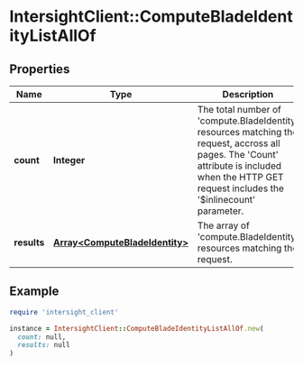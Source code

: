# IntersightClient::ComputeBladeIdentityListAllOf

## Properties

| Name | Type | Description | Notes |
| ---- | ---- | ----------- | ----- |
| **count** | **Integer** | The total number of &#39;compute.BladeIdentity&#39; resources matching the request, accross all pages. The &#39;Count&#39; attribute is included when the HTTP GET request includes the &#39;$inlinecount&#39; parameter. | [optional] |
| **results** | [**Array&lt;ComputeBladeIdentity&gt;**](ComputeBladeIdentity.md) | The array of &#39;compute.BladeIdentity&#39; resources matching the request. | [optional] |

## Example

```ruby
require 'intersight_client'

instance = IntersightClient::ComputeBladeIdentityListAllOf.new(
  count: null,
  results: null
)
```

